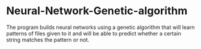 # Neural-Network-Genetic-algorithm
The program builds neural networks using a genetic algorithm that will learn patterns of files given to it and will be able to predict whether a certain string matches the pattern or not.
